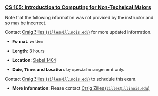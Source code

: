 <!---
Feel free to change this link if there is something more appropriate.
Do not change the anchor name.
-->

### <a name="CS105" class="anchor"></a>[CS 105: Introduction to Computing for Non-Technical Majors](https://pages.github-dev.cs.illinois.edu/cs-105/web/)

Note that the following information was not provided by the instructor and so
may be incorrect.
<!--- -->
Contact [Craig Zilles
(<code>zilles@illinois.edu</code>)](mailto:zilles@illinois.edu) for more
updated information.

* **Format**: written
<!--- -->
* **Length**: 3 hours
<!--- -->
* **Location**: [Siebel 1404](#next)
<!--- -->
* **Date, Time, and Location**: by special arrangement only.
<!--- -->
Contact [Craig Zilles
  (<code>zilles@illinois.edu</code>)](mailto:zilles@illinois.edu) to schedule this exam.
<!--- -->
* **More Information**: Please contact [Craig Zilles
  (<code>zilles@illinois.edu</code>)](mailto:zilles@illinois.edu)
